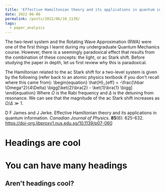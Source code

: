 ```yaml
---
title: 'Effective Hamiltonian theory and its applications in quantum information'
date: 2022-06-06
permalink: /posts/2022/06/10_1139/
tags:
  - paper_analysis
---
```


The two-level system and the Rotating Wave Approximation (RWA) were one of the first things I learnt during my undergraduate Quantum Mechanics course. However, there is a seemingly paradoxical effect that results from the combination of these concepts: the light, or ac Stark shift. Before studying the paper in depth, let us first review why this is paradoxical.

The Hamiltonian related to the ac Stark shift for a two-level system is given by the following (refer back to an atomic physics textbook if you don't recall where this came from):
\begin{equation}
  \hat{H}_{eff} = -\frac{\hbar \Omega^2}{4\Delta} \bigg[\ket{2}\bra{2} - \ket{1}\bra{1} \bigg]
\end{equation}
Where $\Omega$ is the Rabi frequency and $\Delta$ is the detuning from resonance. We can see that the magnitude of the ac Stark shift increases as $\Omega/\Delta \gg 1$.



D F James and J Jerke. Effective Hamiltonian theory and its applications in quantum information. <i>Canadian Journal of Physics</i>. <b>85</b>(6): 625-632. https://doi-org.libproxy1.nus.edu.sg/10.1139/p07-060

Headings are cool
======

You can have many headings
======

Aren't headings cool?
------
